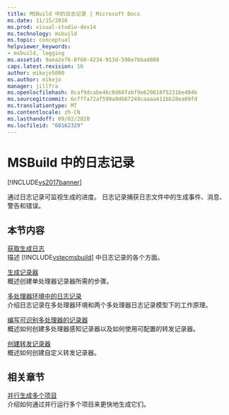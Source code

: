 ```yaml
---
title: MSBuild 中的日志记录 | Microsoft Docs
ms.date: 11/15/2016
ms.prod: visual-studio-dev14
ms.technology: msbuild
ms.topic: conceptual
helpviewer_keywords:
- msbuild, logging
ms.assetid: 9aea2e76-8f60-4234-913d-598e7bbad808
caps.latest.revision: 16
author: mikejo5000
ms.author: mikejo
manager: jillfra
ms.openlocfilehash: 8caf9dcabe46c0d68fabf9e620818f52316e484b
ms.sourcegitcommit: 6cfffa72af599a9d667249caaaa411bb28ea69fd
ms.translationtype: MT
ms.contentlocale: zh-CN
ms.lasthandoff: 09/02/2020
ms.locfileid: "68162329"
---
```

# <a name="logging-in-msbuild"></a>MSBuild 中的日志记录
[!INCLUDE[vs2017banner](../includes/vs2017banner.md)]

通过日志记录可监视生成的进度。 日志记录捕获日志文件中的生成事件、消息、警告和错误。  
  
## <a name="in-this-section"></a>本节内容  
 [获取生成日志](../msbuild/obtaining-build-logs-with-msbuild.md)  
 描述 [!INCLUDE[vstecmsbuild](../includes/vstecmsbuild-md.md)] 中日志记录的各个方面。  
  
 [生成记录器](../msbuild/build-loggers.md)  
 概述创建单处理器记录器所需的步骤。  
  
 [多处理器环境中的日志记录](../msbuild/logging-in-a-multi-processor-environment.md)  
 介绍日志记录在多处理器环境和两个多处理器日志记录模型下的工作原理。  
  
 [编写可识别多处理器的记录器](../msbuild/writing-multi-processor-aware-loggers.md)  
 概述如何创建多处理器感知记录器以及如何使用可配置的转发记录器。  
  
 [创建转发记录器](../msbuild/creating-forwarding-loggers.md)  
 概述如何创建自定义转发记录器。  
  
## <a name="related-sections"></a>相关章节  
 [并行生成多个项目](../msbuild/building-multiple-projects-in-parallel-with-msbuild.md)  
 介绍如何通过并行运行多个项目来更快地生成它们。
